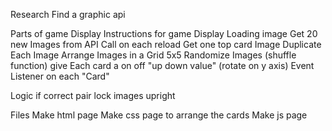 Research
Find a graphic api

Parts of game
Display Instructions for game
Display Loading image
Get 20 new Images from API Call on each reload
Get one top card Image
Duplicate Each Image
Arrange Images in a Grid 5x5
Randomize Images (shuffle function)
give Each card a on off "up down value" (rotate on y axis)
Event Listener on each "Card"

Logic
if correct pair lock images upright

Files
Make html page
Make css page to arrange the cards
Make js page

